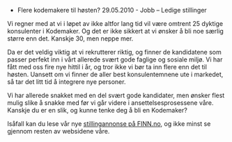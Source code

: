 * Flere kodemakere til høsten?
29.05.2010 - Jobb – Ledige stillinger

Vi regner med at vi i løpet av ikke altfor lang tid vil være omtrent 25 dyktige
konsulenter i Kodemaker. Og det er ikke sikkert at vi ønsker å bli noe særlig
større enn det. Kanskje 30, men neppe mer.

Da er det veldig viktig at vi rekrutterer riktig, og finner de kandidatene som
passer perfekt inn i vårt allerede svært gode faglige og sosiale miljø. Vi har
fått med oss fire nye hittil i år, og tror ikke vi bør ta inn flere enn det til
høsten. Uansett om vi finner de aller best konsulentemnene ute i markedet, så
tar det litt tid å integrere nye personer.

Vi har allerede snakket med en del svært gode kandidater, men ønsker flest mulig
slike å snakke med før vi går videre i ansettelsesprosessene våre. Kanskje du er
en slik, og kunne tenke deg å bli en Kodemaker?

Isåfall kan du lese vår nye
[stillingannonse på FINN.no](http://www.finn.no/finn/job/fulltime/object?finnkode=22593228),
og ikke minst se gjennom resten av websidene våre.
